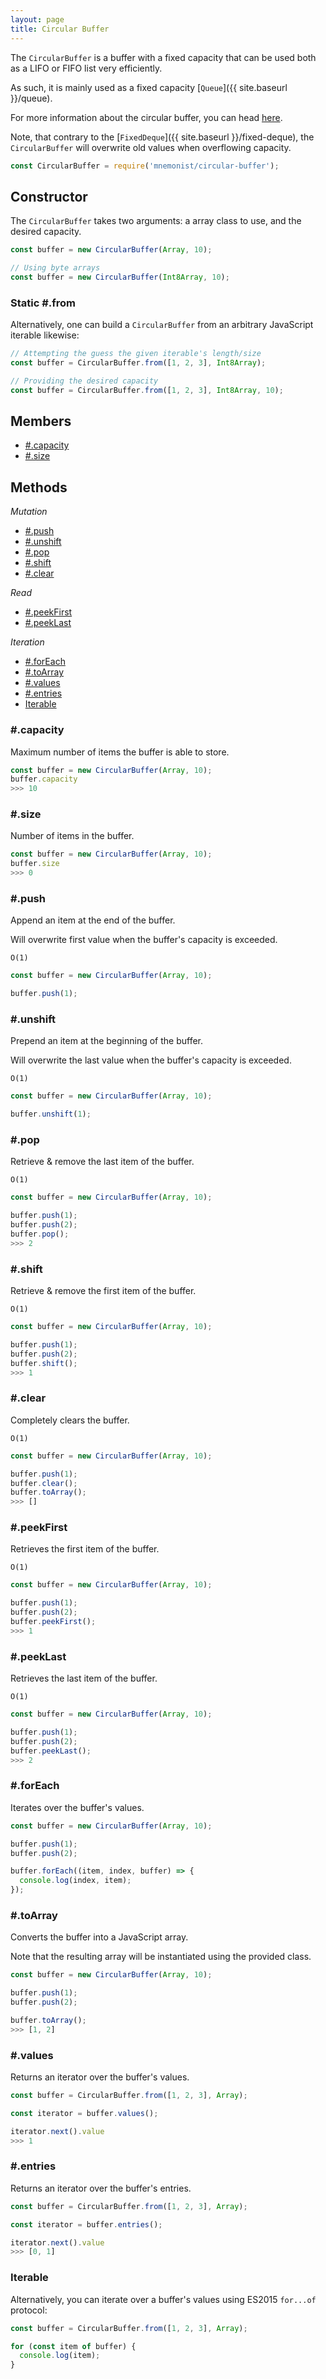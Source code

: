 ```yaml
---
layout: page
title: Circular Buffer
---
```


The `CircularBuffer` is a buffer with a fixed capacity that can be used both as a LIFO or FIFO list very efficiently.

As such, it is mainly used as a fixed capacity [`Queue`]({{ site.baseurl }}/queue).

For more information about the circular buffer, you can head [here](https://en.wikipedia.org/wiki/Circular_buffer).

Note, that contrary to the [`FixedDeque`]({{ site.baseurl }}/fixed-deque), the `CircularBuffer` will overwrite old values when overflowing capacity.

```js
const CircularBuffer = require('mnemonist/circular-buffer');
```

## Constructor

The `CircularBuffer` takes two arguments: a array class to use, and the desired capacity.

```js
const buffer = new CircularBuffer(Array, 10);
```
```js
// Using byte arrays
const buffer = new CircularBuffer(Int8Array, 10);
```

### Static #.from

Alternatively, one can build a `CircularBuffer` from an arbitrary JavaScript iterable likewise:

```js
// Attempting the guess the given iterable's length/size
const buffer = CircularBuffer.from([1, 2, 3], Int8Array);
```
```js
// Providing the desired capacity
const buffer = CircularBuffer.from([1, 2, 3], Int8Array, 10);
```

## Members

* [#.capacity](#capacity)
* [#.size](#size)

## Methods

*Mutation*

* [#.push](#push)
* [#.unshift](#unshift)
* [#.pop](#pop)
* [#.shift](#shift)
* [#.clear](#clear)

*Read*

* [#.peekFirst](#peekfirst)
* [#.peekLast](#peeklast)

*Iteration*

* [#.forEach](#foreach)
* [#.toArray](#toarray)
* [#.values](#values)
* [#.entries](#entries)
* [Iterable](#iterable)

### #.capacity

Maximum number of items the buffer is able to store.

```js
const buffer = new CircularBuffer(Array, 10);
buffer.capacity
>>> 10
```

### #.size

Number of items in the buffer.

```js
const buffer = new CircularBuffer(Array, 10);
buffer.size
>>> 0
```

### #.push

Append an item at the end of the buffer.

Will overwrite first value when the buffer's capacity is exceeded.

`O(1)`

```js
const buffer = new CircularBuffer(Array, 10);

buffer.push(1);
```

### #.unshift

Prepend an item at the beginning of the buffer.

Will overwrite the last value when the buffer's capacity is exceeded.

`O(1)`

```js
const buffer = new CircularBuffer(Array, 10);

buffer.unshift(1);
```

### #.pop

Retrieve & remove the last item of the buffer.

`O(1)`

```js
const buffer = new CircularBuffer(Array, 10);

buffer.push(1);
buffer.push(2);
buffer.pop();
>>> 2
```

### #.shift

Retrieve & remove the first item of the buffer.

`O(1)`

```js
const buffer = new CircularBuffer(Array, 10);

buffer.push(1);
buffer.push(2);
buffer.shift();
>>> 1
```

### #.clear

Completely clears the buffer.

`O(1)`

```js
const buffer = new CircularBuffer(Array, 10);

buffer.push(1);
buffer.clear();
buffer.toArray();
>>> []
```

### #.peekFirst

Retrieves the first item of the buffer.

`O(1)`

```js
const buffer = new CircularBuffer(Array, 10);

buffer.push(1);
buffer.push(2);
buffer.peekFirst();
>>> 1
```

### #.peekLast

Retrieves the last item of the buffer.

`O(1)`

```js
const buffer = new CircularBuffer(Array, 10);

buffer.push(1);
buffer.push(2);
buffer.peekLast();
>>> 2
```

### #.forEach

Iterates over the buffer's values.

```js
const buffer = new CircularBuffer(Array, 10);

buffer.push(1);
buffer.push(2);

buffer.forEach((item, index, buffer) => {
  console.log(index, item);
});
```

### #.toArray

Converts the buffer into a JavaScript array.

Note that the resulting array will be instantiated using the provided class.

```js
const buffer = new CircularBuffer(Array, 10);

buffer.push(1);
buffer.push(2);

buffer.toArray();
>>> [1, 2]
```

### #.values

Returns an iterator over the buffer's values.

```js
const buffer = CircularBuffer.from([1, 2, 3], Array);

const iterator = buffer.values();

iterator.next().value
>>> 1
```

### #.entries

Returns an iterator over the buffer's entries.

```js
const buffer = CircularBuffer.from([1, 2, 3], Array);

const iterator = buffer.entries();

iterator.next().value
>>> [0, 1]
```

### Iterable

Alternatively, you can iterate over a buffer's values using ES2015 `for...of` protocol:

```js
const buffer = CircularBuffer.from([1, 2, 3], Array);

for (const item of buffer) {
  console.log(item);
}
```

